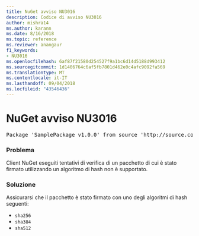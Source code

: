 ```yaml
---
title: NuGet avviso NU3016
description: Codice di avviso NU3016
author: mishra14
ms.author: karann
ms.date: 8/16/2018
ms.topic: reference
ms.reviewer: anangaur
f1_keywords:
- NU3016
ms.openlocfilehash: 6af87f21580d254527f9a1bc6d14d5188d993412
ms.sourcegitcommit: 1d1406764c6af5fb7801d462e0c4afc9092fa569
ms.translationtype: MT
ms.contentlocale: it-IT
ms.lasthandoff: 09/04/2018
ms.locfileid: "43546436"
---
```

# <a name="nuget-warning-nu3016"></a>NuGet avviso NU3016

<pre>Package 'SamplePackage v1.0.0' from source 'http://source.com/index.json': The package hash uses an unsupported hash algorithm.</pre>

### <a name="issue"></a>Problema

Client NuGet eseguiti tentativi di verifica di un pacchetto di cui è stato firmato utilizzando un algoritmo di hash non è supportato.


### <a name="solution"></a>Soluzione

Assicurarsi che il pacchetto è stato firmato con uno degli algoritmi di hash seguenti: 
* `sha256`
* `sha384`
* `sha512`



